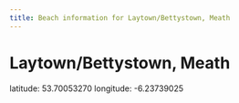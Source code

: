 ```yaml
---
title: Beach information for Laytown/Bettystown, Meath
---
```

# Laytown/Bettystown, Meath 

<div class="location-info">latitude: 53.70053270 longitude: -6.23739025</div>
<div id="met-eireann-warnings" onload="get_met_eireann_warnings(EI21)"></div>
<div></div>